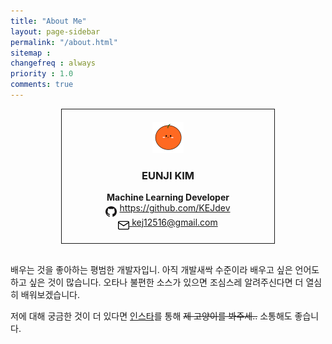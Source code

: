 ```yaml
---
title: "About Me"
layout: page-sidebar
permalink: "/about.html"
sitemap :
changefreq : always
priority : 1.0
comments: true
---
```



<center>
<div style="border:1px solid; padding:20px; width:300px;" >
<img src="../assets/images/blog-icon.png" width="50" height="50">  <br>
<h3> EUNJI KIM </h3>
<b>Machine Learning Developer</b>  <br>
<img src="../assets/images/github.png" align="middle" width="18" height="17"> <a href="https://github.com/KEJdev">  https://github.com/KEJdev </a>   <br>
<img src="../assets/images/email.png" align="middle" width="18" height="17"><a href="mailto:kej12516@gmail.com">   kej12516@gmail.com  </a>   <br>
</div>
</center>


<br>

배우는 것을 좋아하는 평범한 개발자입니.
아직 개발새싹 수준이라 배우고 싶은 언어도 하고 싶은 것이 많습니다. 
오타나 불편한 소스가 있으면 조심스레 알려주신다면 더 열심히 배워보겠습니다.

저에 대해 궁금한 것이 더 있다면 [인스타](https://www.instagram.com/ao_ej125/)를 통해 <STRIKE>제 고양이를 봐주세..</STRIKE> 소통해도 좋습니다. 



<!-- <br>
<p><img src="../assets/images/console-icon.png" align="middle"  width="17" height="17">   SKILLS & PROFICIENCY</p>


**PYTHON**
<div class="progress">
  <div class="progress-bar bg-warning" role="progressbar" style="width: 80%" aria-valuenow="80" aria-valuemin="0" aria-valuemax="100">80%</div>
</div>

**R**
<div class="progress">
  <div class="progress-bar bg-success" role="progressbar" style="width: 80%" aria-valuenow="80" aria-valuemin="0" aria-valuemax="100">80%</div>
</div>

**JAVA**
<div class="progress">
  <div class="progress-bar bg-info" role="progressbar"  style="width: 60%" aria-valuenow="50" aria-valuemin="0" aria-valuemax="100">60%</div>
</div>

**SQL & PLSQL**
<div class="progress">
  <div class="progress-bar bg-danger" role="progressbar" style="width: 60%" aria-valuenow="50" aria-valuemin="0" aria-valuemax="100">60%</div>
</div>

**Linux**
<div class="progress">
  <div class="progress-bar bg-dark" role="progressbar"  style="width: 50%" aria-valuenow="50" aria-valuemin="0" aria-valuemax="100">50%</div>
</div> -->

